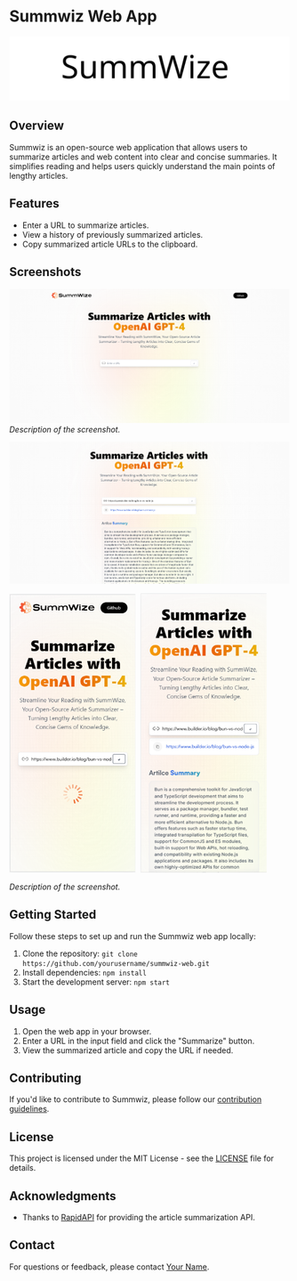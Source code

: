 # Summwiz Web App

![Summwiz Logo](./src/assets/logo.svg)

## Overview

Summwiz is an open-source web application that allows users to summarize articles and web content into clear and concise summaries. It simplifies reading and helps users quickly understand the main points of lengthy articles.

## Features

- Enter a URL to summarize articles.
- View a history of previously summarized articles.
- Copy summarized article URLs to the clipboard.

## Screenshots

![Screenshot 1](./src/scrrenshots/web_1.png)
*Description of the screenshot.*

![Screenshot 2](./src/scrrenshots/web_2.png)

<div>
  <img src="./src/scrrenshots/mb_1.png" alt="Screenshot 3" style="width: 45%; margin-right: 5px;">
  <img src="./src/scrrenshots/mb_2.png" alt="Screenshot 4" style="width: 45%;">
</div>

*Description of the screenshot.*


## Getting Started

Follow these steps to set up and run the Summwiz web app locally:

1. Clone the repository: `git clone https://github.com/yourusername/summwiz-web.git`
2. Install dependencies: `npm install`
3. Start the development server: `npm start`

## Usage

1. Open the web app in your browser.
2. Enter a URL in the input field and click the "Summarize" button.
3. View the summarized article and copy the URL if needed.

## Contributing

If you'd like to contribute to Summwiz, please follow our [contribution guidelines](CONTRIBUTING.md).

## License

This project is licensed under the MIT License - see the [LICENSE](LICENSE) file for details.

## Acknowledgments

- Thanks to [RapidAPI](https://rapidapi.com) for providing the article summarization API.

## Contact

For questions or feedback, please contact [Your Name](mailto:youremail@example.com).

